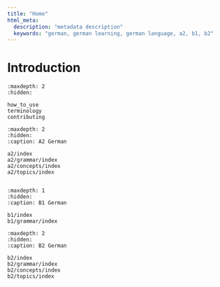 ```yaml
---
title: "Home"
html_meta:
  description: "metadata description"
  keywords: "german, german learning, german language, a2, b1, b2"
---
```


# Introduction

<!-- The *Open German Guidebook" is an open document written by German learners for German learners. It is a collection of notes, grammar rules, and examples that can help you learn the German language. It aims to clearly and simply outline and explain the things you need to know at each stage of your learning journey. -->



<!-- :::{epigraph}
"If you can't explain it simply, you don't understand it well enough."

-- Someone Wise
::: -->

<!-- This guidebook began as a way to document my own language learning experience and solidify my understanding of the German language. I chose to write it in the style of a guidebook based on the Feynman Technique which involves 4 steps:

1. **Choose a concept** you want to understand.
2. **Teach it to a child** (or imagine doing so), using simple language and analogies.
3. **Identify gaps** in your explanation—these are the areas where your understanding is weak.
4. **Go back and study** those weak areas, then refine your explanation.

The idea being that clarity in your own mind is reflected in your ability to communicate clearly. If you rely on jargon or abstract terms, it may be a sign that you haven’t fully grasped the idea yourself. -->

```{toctree}
:maxdepth: 2
:hidden:

how_to_use
terminology
contributing
```


```{toctree}
:maxdepth: 2
:hidden:
:caption: A2 German

a2/index
a2/grammar/index
a2/concepts/index
a2/topics/index
 
```

```{toctree}
:maxdepth: 1
:hidden:
:caption: B1 German

b1/index
b1/grammar/index
```

```{toctree}
:maxdepth: 2
:hidden:
:caption: B2 German

b2/index
b2/grammar/index
b2/concepts/index
b2/topics/index

```

<!-- ```{toctree}
:maxdepth: 1
:hidden:
:caption: Resources

nebensaetze
``` -->

